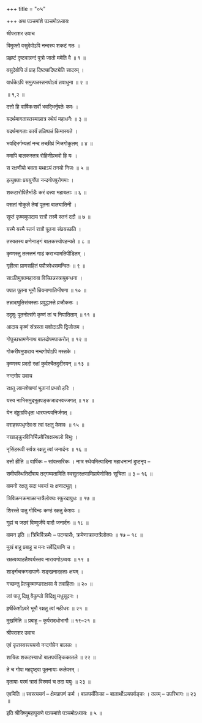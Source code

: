 +++
title = "०५"

+++
अथ पञ्चमांशे पञ्चमोऽध्यायः

श्रीपराशर उवाच

विमुक्तो वसुदेवोऽपि नन्दस्य शकटं गतः ।

प्रहृष्टं दृष्टवान्नन्दं पुत्रो जातो ममेति वै ॥ १ ॥

वसुदेवोपि तं प्राह दिष्ट्यादिष्ट्येति सादरम् ।

वार्धकेऽपि समुत्पन्नस्तनयोऽयं तवाधुना ॥ २ ॥

॥ १,२ ॥

दत्तो हि वार्षिकःसर्वो भवद्भिर्नृपतेः करः ।

यदर्थमागतास्तस्मान्नात्र स्थेयं महाधनैः ॥ ३ ॥

यदर्थमागताः कार्यं तन्निष्पन्नं किमास्यते ।

भवद्भिर्गम्यतां नन्द तच्छीघ्रं निजगोकुलम् ॥ ४ ॥

ममापि बालकस्तत्र रोहिणीप्रभवो हि यः ।

स रक्षणीयो भवता यथाऽयं तनयो निजः ॥ ५ ॥

इत्युक्ताः प्रययुर्गोपा नन्दगोपपुरोगमाः ।

शकटारोपितैर्भाडैः करं दत्त्वा महाबलाः ॥ ६ ॥

वसतां गोकुले तेषां पूतना बालघातिनी ।

सुप्तं कृष्णमुपादाय रात्रौ तस्मै स्तनं ददौ ॥ ७ ॥

यस्मै यस्मै स्तनं रात्रौ पूतना संप्रयच्छति ।

तस्यतस्य क्षणेनाङ्गं बालकस्योपहन्यते ॥ ८ ॥

कृष्णस्तु तत्स्तनं गाढं कराभ्यामतिपीडितम् ।

गृहीत्वा प्राणसहितं पपौक्रोधसमन्वितः ॥ ९ ॥

साऽतिमुक्तमहारावा विच्छिन्नस्त्रायुबन्धना ।

पपात पूतना भूमौ म्रियमाणातिभीषणा ॥ १० ॥

तन्नादश्रुतिसंत्रस्ताः प्रवुद्धास्ते व्रजौकसः ।

ददृशुः पूतनोत्संगे कृष्णं तां च निपातिताम् ॥ ११ ॥

आदाय कृष्णं संत्रस्ता यशोदाऽपि द्विजोत्तम ।

गोपुच्छभ्रामणेनाथ बालदोषमपाकरोत् ॥ १२ ॥

गोकरीषमुपादाय नन्दगोपोऽपि मस्तके ।

कृष्णस्य प्रददो रक्षां कुर्वश्चैतदुदीरयन् ॥ १३ ॥

नन्दगोप उवाच

रक्षतु त्वामशेषाणां भूतानां प्रभवो हरिः ।

यस्य नाभिसमुद्भूतपङ्कजादभवज्जगत् ॥ १४ ॥

येन दंष्ट्राग्रविधृता धारयत्यवनिर्जगत् ।

वराहरूपधृग्देवःस त्वां रक्षतु केशवः ॥ १५ ॥

नखाङ्कुरविनिर्भिन्नवैरिवक्षस्थलो विभुः ।

नृसिंहरूपी सर्वत्र रक्षतु त्वां जनार्दनः ॥ १६ ॥

दत्तो हीति ॥ वार्षिकः – सांवत्सरिकः । नात्र स्थेयमित्यादिना महाधनानां दुष्टनृप –

समीपस्थितिर्दोषाय तद्गम्यतामिति स्वसुतरक्षणामिप्रायेणोक्तिः सूचिता ॥ ३ – १६ ॥

वामनो रक्षतु सदा भवन्तं यः क्षणादभूत् ।

त्रिविक्रमक्रमाक्रान्तत्रैलोक्यः स्फुरदायुधः ॥ १७ ॥

शिरस्ते पातु गोविन्दः कण्ठं रक्षतु केशवः ।

गुह्यं च जठरं विष्णुर्जंघे पादौ जनार्दनः ॥ १८ ॥

वामन इति ॥ त्रिभिर्विक्रमैः – पदन्यासैः, क्रमेणाक्रान्तत्रैलोक्यः ॥ १७ – १८ ॥

मुखं बाहू प्रबाहू च मनः सर्वेद्रियाणि च ।

रक्षत्वव्याहतैश्वर्यस्तव नारायणोऽव्ययः ॥ १९ ॥

शार्ङ्गचक्रगदापाणेः शङ्खनादहताः क्षयम् ।

गच्छन्तु प्रेतकूष्माण्डराक्षसा ये तवाहिताः ॥ २० ॥

त्वां पातु दिक्षु वैकुण्ठो विदिक्षु मधुसूदनः ।

हृषीकेशोंऽबरे भूमौ रक्षतु त्वां महीधरः ॥ २१ ॥

मुखमिति ॥ प्रबाहू – कूर्परादधोभागौ ॥ १९–२१ ॥

श्रीपराशर उवाच

एवं कृतस्वस्त्ययनो नन्दगोपेन बालकः ।

शायितः शकटस्याधो बालपर्यङ्किकातले ॥ २२ ॥

ते च गोपा महद्दृष्ट्वा पूतनायाः कलेवरम् ।

मृतायाः परमं त्रासं विस्मयं च तदा ययुः ॥ २३ ॥

एवमिति ॥ स्वस्त्ययनं – क्षेमप्रापणं कर्म । बालपर्यंकिका – बालार्थोऽल्पपर्यङ्कः । तलम् – उपरिभागः ॥ २३ ॥

इति श्रीविष्णुमहापुराणे पञ्चमांशे पञ्चमोऽध्यायः ॥ ५ ॥
